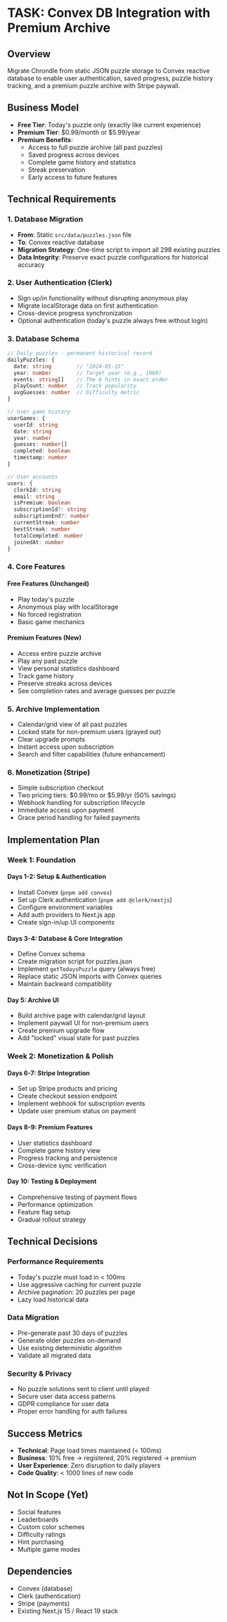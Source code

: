 # TASK: Convex DB Integration with Premium Archive

## Overview

Migrate Chrondle from static JSON puzzle storage to Convex reactive database to enable user authentication, saved progress, puzzle history tracking, and a premium puzzle archive with Stripe paywall.

## Business Model

- **Free Tier**: Today's puzzle only (exactly like current experience)
- **Premium Tier**: $0.99/month or $5.99/year
- **Premium Benefits**:
  - Access to full puzzle archive (all past puzzles)
  - Saved progress across devices
  - Complete game history and statistics
  - Streak preservation
  - Early access to future features

## Technical Requirements

### 1. Database Migration

- **From**: Static `src/data/puzzles.json` file
- **To**: Convex reactive database
- **Migration Strategy**: One-time script to import all 298 existing puzzles
- **Data Integrity**: Preserve exact puzzle configurations for historical accuracy

### 2. User Authentication (Clerk)

- Sign up/in functionality without disrupting anonymous play
- Migrate localStorage data on first authentication
- Cross-device progress synchronization
- Optional authentication (today's puzzle always free without login)

### 3. Database Schema

```typescript
// Daily puzzles - permanent historical record
dailyPuzzles: {
  date: string        // "2024-01-15"
  year: number        // Target year (e.g., 1969)
  events: string[]    // The 6 hints in exact order
  playCount: number   // Track popularity
  avgGuesses: number  // Difficulty metric
}

// User game history
userGames: {
  userId: string
  date: string
  year: number
  guesses: number[]
  completed: boolean
  timestamp: number
}

// User accounts
users: {
  clerkId: string
  email: string
  isPremium: boolean
  subscriptionId?: string
  subscriptionEnd?: number
  currentStreak: number
  bestStreak: number
  totalCompleted: number
  joinedAt: number
}
```

### 4. Core Features

#### Free Features (Unchanged)

- Play today's puzzle
- Anonymous play with localStorage
- No forced registration
- Basic game mechanics

#### Premium Features (New)

- Access entire puzzle archive
- Play any past puzzle
- View personal statistics dashboard
- Track game history
- Preserve streaks across devices
- See completion rates and average guesses per puzzle

### 5. Archive Implementation

- Calendar/grid view of all past puzzles
- Locked state for non-premium users (grayed out)
- Clear upgrade prompts
- Instant access upon subscription
- Search and filter capabilities (future enhancement)

### 6. Monetization (Stripe)

- Simple subscription checkout
- Two pricing tiers: $0.99/mo or $5.99/yr (50% savings)
- Webhook handling for subscription lifecycle
- Immediate access upon payment
- Grace period handling for failed payments

## Implementation Plan

### Week 1: Foundation

#### Days 1-2: Setup & Authentication

- Install Convex (`pnpm add convex`)
- Set up Clerk authentication (`pnpm add @clerk/nextjs`)
- Configure environment variables
- Add auth providers to Next.js app
- Create sign-in/up UI components

#### Days 3-4: Database & Core Integration

- Define Convex schema
- Create migration script for puzzles.json
- Implement `getTodaysPuzzle` query (always free)
- Replace static JSON imports with Convex queries
- Maintain backward compatibility

#### Day 5: Archive UI

- Build archive page with calendar/grid layout
- Implement paywall UI for non-premium users
- Create premium upgrade flow
- Add "locked" visual state for past puzzles

### Week 2: Monetization & Polish

#### Days 6-7: Stripe Integration

- Set up Stripe products and pricing
- Create checkout session endpoint
- Implement webhook for subscription events
- Update user premium status on payment

#### Days 8-9: Premium Features

- User statistics dashboard
- Complete game history view
- Progress tracking and persistence
- Cross-device sync verification

#### Day 10: Testing & Deployment

- Comprehensive testing of payment flows
- Performance optimization
- Feature flag setup
- Gradual rollout strategy

## Technical Decisions

### Performance Requirements

- Today's puzzle must load in < 100ms
- Use aggressive caching for current puzzle
- Archive pagination: 20 puzzles per page
- Lazy load historical data

### Data Migration

- Pre-generate past 30 days of puzzles
- Generate older puzzles on-demand
- Use existing deterministic algorithm
- Validate all migrated data

### Security & Privacy

- No puzzle solutions sent to client until played
- Secure user data access patterns
- GDPR compliance for user data
- Proper error handling for auth failures

## Success Metrics

- **Technical**: Page load times maintained (< 100ms)
- **Business**: 10% free → registered, 20% registered → premium
- **User Experience**: Zero disruption to daily players
- **Code Quality**: < 1000 lines of new code

## Not In Scope (Yet)

- Social features
- Leaderboards
- Custom color schemes
- Difficulty ratings
- Hint purchasing
- Multiple game modes

## Dependencies

- Convex (database)
- Clerk (authentication)
- Stripe (payments)
- Existing Next.js 15 / React 19 stack
